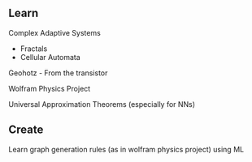 ## Learn
Complex Adaptive Systems
- Fractals
- Cellular Automata

Geohotz - From the transistor

Wolfram Physics Project

Universal Approximation Theorems (especially for NNs)


## Create
Learn graph generation rules (as in wolfram physics project) using ML
